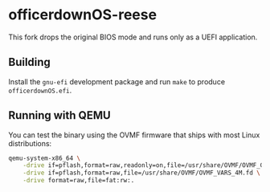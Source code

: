# officerdownOS-reese

This fork drops the original BIOS mode and runs only as a UEFI application.

## Building

Install the `gnu-efi` development package and run `make` to produce
`officerdownOS.efi`.

## Running with QEMU

You can test the binary using the OVMF firmware that ships with most
Linux distributions:

```bash
qemu-system-x86_64 \
    -drive if=pflash,format=raw,readonly=on,file=/usr/share/OVMF/OVMF_CODE_4M.fd \
    -drive if=pflash,format=raw,file=/usr/share/OVMF/OVMF_VARS_4M.fd \
    -drive format=raw,file=fat:rw:.
```
